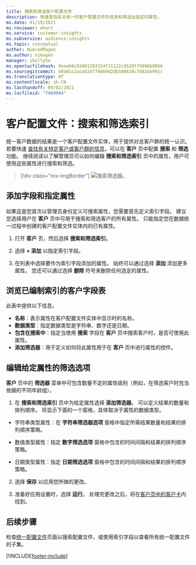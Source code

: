 ```yaml
---
title: 搜索和筛选客户配置文件
description: 快速查找有关统一的客户配置文件的信息和筛选出指定的属性。
ms.date: 01/19/2021
ms.reviewer: mhart
ms.service: customer-insights
ms.subservice: audience-insights
ms.topic: conceptual
author: NimrodMagen
ms.author: nimagen
manager: shellyha
ms.openlocfilehash: 9eaeb0c93481283324f21122c9528ff5896b9866
ms.sourcegitcommit: b9a81c2acd42d774669d2db3d0430c7d81de991c
ms.translationtype: HT
ms.contentlocale: zh-CN
ms.lasthandoff: 09/02/2021
ms.locfileid: "7469944"
---
```

# <a name="customer-profiles-search--filter-index"></a>客户配置文件：搜索和筛选索引

统一客户数据的结果是一个客户配置文件实体，用于提供对总客户群的统一认识。 若要快速 [查找有关特定客户或客户群的信息](customer-profiles.md)，可以在 **客户** 页中配置 **搜索** 和 **筛选** 功能。 继续阅读以了解管理员可以如何编辑 **搜索和筛选索引** 页中的属性，用户可使用这些属性进行搜索和筛选。

> [!div class="mx-imgBorder"]
> ![搜索筛选器。](media/search-filter.png "搜索筛选器")

## <a name="add-fields-and-specify-attributes"></a>添加字段和指定属性

如果这是您首次以管理员身份定义可搜索属性，您需要首先定义索引字段。 建议您选择用户在 **客户** 页中可用于搜索和筛选客户的所有属性。 只能指定您在数据统一过程中创建的客户配置文件实体内的已有属性。

1. 打开 **客户** 页，然后选择 **搜索和筛选索引**。

2. 选择 **+ 添加** 以指定索引字段。

3. 在列表中选择要作为索引字段添加的属性。 始终可以通过选择 **添加** 添加更多属性。 您还可以通过选择 **删除** 符号来删除任何选定的属性。

## <a name="explore-the-indexed-customer-fields-table"></a>浏览已编制索引的客户字段表

此表中提供以下信息。

- **名称**：表示属性在客户配置文件实体中显示时的名称。
- **数据类型**：指定数据类型是字符串、数字还是日期。
- **包含在搜索中**：指定当使用 **搜索** 字段在 **客户** 页中搜索客户时，是否可使用此属性。
- **添加筛选器**：用于定义如何将此属性用于在 **客户** 页中进行属性的控件。

## <a name="editing-filtering-options-for-a-given-attribute"></a>编辑给定属性的筛选选项

**客户** 页中的 **筛选器** 菜单中可包含数量不定的属性级别（例如，在筛选客户时充当依据的不同年龄组）。

1. 在 **搜索和筛选索引** 页中为给定属性选择 **添加筛选器**。 可以定义结果的数量和排列顺序。 将显示下面的一个窗格，具体取决于属性的数据类型。

- 字符串类型属性：在 **字符串筛选器选项** 窗格中指定所需结果数量和结果的排列顺序策略。

- 数值类型属性：指定 **数字筛选选项** 窗格中包含的时间间隔和结果的排列顺序策略。

- 日期类型属性：指定 **日期筛选选项** 窗格中包含的时间间隔和结果的排列顺序策略。

2. 选择 **保存** 以应用您所做的更改。

3. 准备好应用设置时，选择 **运行**。 处理完更改之后，将在[客户页中的客户卡](customer-profiles.md)内找到。 

## <a name="next-steps"></a>后续步骤

检查[统一配置文件](customer-profiles.md)页面以搜索配置文件，或使用索引字段以查看所有统一配置文件的子集。


[!INCLUDE[footer-include](../includes/footer-banner.md)]